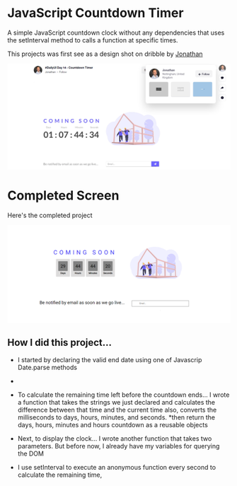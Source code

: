 # JavaScript Countdown Timer

A simple JavaScript countdown clock without any dependencies that uses the setInterval method to calls a function at specific times.

This projects was first see as a design shot on dribble by <a href="https://dribbble.com/shots/13953334--DailyUI-Day-14-Countdown-Timer">Jonathan</a> 

![Jonathan](./images/countdown-clock-dribble.png)

# Completed Screen

Here's the completed project

<img src="./images/countdown-clock-completed.png">

## How I did this project...

* I started by declaring the valid end date using one of Javascrip Date.parse methods
* 
* To calculate the remaining time left before the countdown ends... 
I wrote a function that takes the strings we just declared and calculates the difference between that time and the current time
also, converts the milliseconds to days, hours, minutes, and seconds.
*then return the days, hours, minutes and hours countdown as a reusable objects

* Next, to display the clock...
I wrote another function that takes two parameters. But before now, I already have my variables for querying the DOM

* I use setInterval to execute an anonymous function every second to calculate the remaining time,
